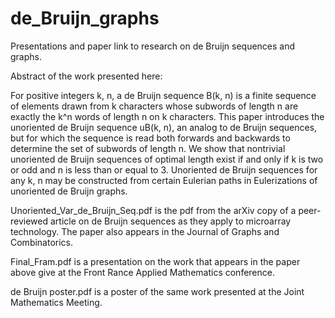 # de_Bruijn_graphs

Presentations and paper link to research on de Bruijn sequences and graphs.

Abstract of the work presented here:

For positive integers k, n, a de Bruijn sequence B(k, n) is a finite sequence of elements drawn from k characters whose subwords of length n are exactly the k^n words of length n on k characters. This paper introduces the unoriented de Bruijn sequence uB(k, n), an analog to de
Bruijn sequences, but for which the sequence is read both forwards and backwards to determine the set of subwords of length n. We show that nontrivial unoriented de Bruijn sequences of optimal length exist if and only if k is two or odd and n is less than or equal to 3. Unoriented de Bruijn sequences for any k, n may be constructed from certain Eulerian paths in Eulerizations of unoriented de Bruijn graphs.

Unoriented_Var_de_Bruijn_Seq.pdf is the pdf from the arXiv copy of a peer-reviewed article on de Bruijn sequences as they apply to microarray technology. The paper also appears in the Journal of Graphs and Combinatorics. 

Final_Fram.pdf is a presentation on the work that appears in the paper above give at the Front Rance Applied Mathematics conference.

de Bruijn poster.pdf is a poster of the same work presented at the Joint Mathematics Meeting. 
